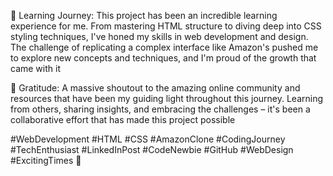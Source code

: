 
🚀 Learning Journey:
This project has been an incredible learning experience for me. From mastering HTML structure to diving deep into CSS styling techniques, I've honed my skills in web development and design. The challenge of replicating a complex interface like Amazon's pushed me to explore new concepts and techniques, and I'm proud of the growth that came with it

🙌 Gratitude:
A massive shoutout to the amazing online community and resources that have been my guiding light throughout this journey. Learning from others, sharing insights, and embracing the challenges – it's been a collaborative effort that has made this project possible

#WebDevelopment #HTML #CSS #AmazonClone #CodingJourney #TechEnthusiast #LinkedInPost #CodeNewbie #GitHub #WebDesign #ExcitingTimes 🚀






